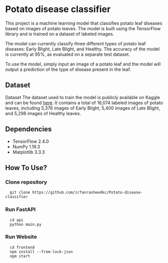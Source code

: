 # Potato disease classifier
 
This project is a machine learning model that classifies potato leaf diseases based on images of potato leaves. The model is built using the TensorFlow library and is trained on a dataset of labeled images.

The model can currently classify three different types of potato leaf diseases: Early Blight, Late Blight, and Healthy. The accuracy of the model is currently at 95%, as evaluated on a separate test dataset.

To use the model, simply input an image of a potato leaf and the model will output a prediction of the type of disease present in the leaf.

## Dataset
Dataset
The dataset used to train the model is publicly available on Kaggle and can be found [here](https://www.kaggle.com/datasets/arjuntejaswi/plant-village). 
It contains a total of 16,074 labeled images of potato leaves, including 5,376 images of Early Blight, 5,400 images of Late Blight, and 5,298 images of Healthy leaves.

## Dependencies
- TensorFlow 2.4.0
- NumPy 1.19.3
- Matplotlib 3.3.3

## How To Use?

### Clone repository
```
  git clone https://github.com/irfanrasheedkc/Potato-disease-classifier
 ```
 
 ### Run FastAPI
 ```
   cd api
   python main.py
  ```
  
  ### Run Website
  ```
    cd frontend
    npm install --from-lock-json
    npm start
  ```
